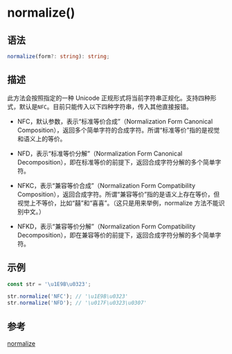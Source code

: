# normalize() <Badge text="ES6"/>

## 语法

```ts
normalize(form?: string): string;
```

## 描述

此方法会按照指定的一种 Unicode 正规形式将当前字符串正规化。支持四种形式，默认是`NFC`。目前只能传入以下四种字符串，传入其他直接报错。

- NFC，默认参数，表示“标准等价合成”（Normalization Form Canonical Composition），返回多个简单字符的合成字符。所谓“标准等价”指的是视觉和语义上的等价。

- NFD，表示“标准等价分解”（Normalization Form Canonical Decomposition），即在标准等价的前提下，返回合成字符分解的多个简单字符。

- NFKC，表示“兼容等价合成”（Normalization Form Compatibility Composition），返回合成字符。所谓“兼容等价”指的是语义上存在等价，但视觉上不等价，比如“囍”和“喜喜”。（这只是用来举例，normalize 方法不能识别中文。）

- NFKD，表示“兼容等价分解”（Normalization Form Compatibility Decomposition），即在兼容等价的前提下，返回合成字符分解的多个简单字符。

## 示例

```js
const str = '\u1E9B\u0323';

str.normalize('NFC'); // '\u1E9B\u0323'
str.normalize('NFD'); // '\u017F\u0323\u0307'
```

## 参考

[normalize](http://es6.ruanyifeng.com/#docs/string#normalize)
